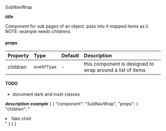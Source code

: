 SubNavWrap

*****title*****

Component for sub pages of an object. pass into it mapped items as li. NOTE: example needs childrens

#### props

|Property				|	Type			|	Default		|	Description
:-----------------------------|:----------|:--------------|:--------------------------------
children				|	`oneOfType` | - 				| this component is designed to wrap around a list of items

#### TODO

* document dark and inset classes

*****description*****
<SubNavWrap />
*****example*****
[
{
	"component": "SubNavWrap",
	"props": {
		"children": "<li>fake child</li>"
	}
}
]